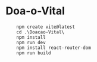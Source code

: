# Doa-o-Vital

```npm
    npm create vite@latest
    cd .\Doacao-Vital\
    npm install
    npm run dev
    npm install react-router-dom
    npm run build
```